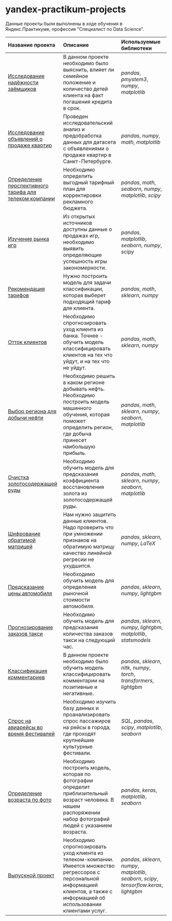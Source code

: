 # yandex-practikum-projects

Данные проекты были выполнены в ходе обучения в Яндекс.Практикуме, профессия "Специалист по Data Science".

| Название проекта | Описание | Используемые библиотеки | 
| :---------------------- | :---------------------- | :---------------------- |
| [Исследование надёжности заёмщиков](Research_on_the_reliability_of_borrowers) | В данном проекте необходимо было выяснить, влияет ли семейное положение и количество детей клиента на факт погашения кредита в срок. | *pandas*, *pmystem3*, *numpy*, *matplotlib* |
| [Исследование объявлений о продаже квартир](Researching_apartments_for_sale) | Проведен исследовательский анализ и предобработка данных для датасета с объявлениями о продаже квартир в Санкт-Петербурге. | *pandas*, *numpy*, *math*, *matplotlib* |
| [Определение перспективного тарифа для телеком компании](Determination_of_a_promising_tariff) | Необходимо определить выгодный тарифный план для корректировки рекламного бюджета. | *pandas*, *math*, *seaborn*, *numpy*, *matplotlib*, *scipy* |
| [Изучение рынка игр](Game_market_research) | Из открытых источников доступны данные о продажах игр, необходимо выявить определяющие успешность игры закономерности. | *pandas*, *matplotlib*, *seaborn*, *numpy*, *scipy* |
| [Рекомендация тарифов](Tariff_recommendation) | Нужно построить модель для задачи классификации, которая выберет подходящий тариф для клиента. | *pandas*, *math*, *sklearn*, *numpy* |
| [Отток клиентов](Customer_Churn) | Необходимо спрогнозировать уход клиента из банка. Точнее - обучить модель классифицировать клиентов на тех что уйдут, и на тех что не уйдут. | *pandas*, *math*, *sklearn*, *numpy* |
| [Выбор региона для добычи нефти](Choosing_a_region_for_oil_production) | Необходимо решить в каком регионе добывать нефть. Необходимо построить модель машинного обучения, которая поможет определить регион, где добыча принесет наибольшую прибыль. | *pandas*, *math*, *sklearn*, *numpy*, *seaborn*, *matplotlib* |
| [Очистка золотосодержащей руды](Purification_of_gold_ore) | Необходимо обучить модель для предсказания коэффициента восстановления золота из золотосодержащей руды. | *pandas*, *math*, *sklearn*, *numpy*, *seaborn*, *matplotlib* |
| [Шифрование обратимой матрицей](Encryption_by_reversible_matrix) | Нам нужно защитить данные клиентов. Надо проверить что при умножении признаков на обратимую матрицу качество линейной регресии не ухудшится. | *pandas*, *sklearn*, *numpy*, *LaTeX* |
| [Предсказание цены автомобиля](Car_price_prediction) | Необходимо обучить модель для определения рыночной стоимости автомобиля. | *pandas*, *sklearn*, *numpy*, *lightgbm* |
| [Прогнозирование заказов такси](Predicting_taxi_orders) | Необходимо обучить модель для предсказания количества заказов такси на следующий час. | *pandas*, *sklearn*, *numpy*, *lightgbm*, *matplotlib*, *statsmodels* |
| [Классификация комментариев](Classification_of_comments) | В данном проекте необходимо было обучить модель классифицировать комментарии на позитивные и негативные. | *pandas*, *sklearn*, *nltk*, *numpy*, *torch*, *transformers*, *lightgbm* |
| [Спрос на авиарейсы во время фестивалей](Flight_demand_during_festivals) | Необходимо изучить базу данных и проанализировать спрос пассажиров на рейсы в города, где проходят крупнейшие культурные фестивали. | *SQL*, *pandas*, *scipy*, *matplotlib*, *seaborn* |
| [Определение возраста по фото](Age_determination_by_photo) | Необходимо построить модель, которая по фотографии определит приблизительный возраст человека. В нашем распоряжении набор фотографий людей с указанием возраста. | *pandas*, *keras*, *matplotlib*, *seaborn* |
| [Выпускной проект](Graduation_project) | Необходимо спрогнозировать уход клиента из телеком-компании. Имеется множество регрессоров с персональной информацией клиентов, а также с информацией об использовании клиентами услуг. | *pandas*, *sklearn*, *numpy*, *matplotlib*, *seaborn*, *scipy*, *tensorflow.keras*, *lightgbm* |
